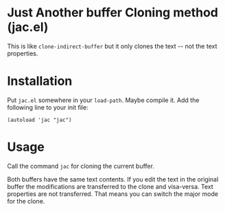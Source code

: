 # Just Another buffer Cloning method (jac.el)

This is like `clone-indirect-buffer` but it only clones the text -- not the text properties.

# Installation

Put `jac.el` somewhere in your `load-path`. Maybe compile it.
Add the following line to your init file:

    (autoload 'jac "jac")

# Usage

Call the command `jac` for cloning the current buffer.

Both buffers have the same text contents.  If you edit the text in the
original buffer the modifications are transferred to the clone and
visa-versa.  Text properties are not transferred.  That means you
can switch the major mode for the clone.
